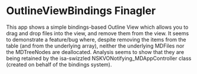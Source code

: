 OutlineViewBindings Finagler
============================
This app shows a simple bindings-based Outline View which allows you to drag and drop files into the view, and remove them from the view. It seems to demonstrate a feature/bug where, despite removing the items from the table (and from the underlying array), neither the underlying MDFiles nor the MDTreeNodes are deallocated. Analysis seems to show that they are being retained by the isa-swizzled NSKVONotifying\_MDAppController class (created on behalf of the bindings system).



